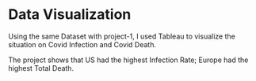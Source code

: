 # Data Visualization
Using the same Dataset with project-1, I used Tableau to visualize the situation on Covid Infection and Covid Death.

The project shows that US had the highest Infection Rate; Europe had the highest Total Death.
